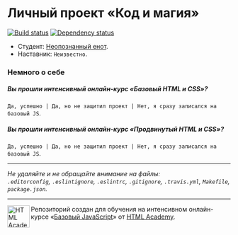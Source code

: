 # Личный проект «Код и магия»

[![Build status][travis-image]][travis-url]
[![Dependency status][dependency-image]][dependency-url]

* Студент: [Неопознанный енот](https://htmlacademy.ru/profile/id175400).
* Наставник: `Неизвестно`.

### Немного о себе

##### Вы прошли интенсивный онлайн-курс «Базовый HTML и CSS»?
`Да, успешно | Да, но не защитил проект | Нет, я сразу записался на базовый JS`.

##### Вы прошли интенсивный онлайн-курс «Продвинутый HTML и CSS»?
`Да, успешно | Да, но не защитил проект | Нет, я сразу записался на базовый JS`.

---

_Не удаляйте и не обращайте внимание на файлы:_<br>
_`.editorconfig`, `.eslintignore`, `.eslintrc`, `.gitignore`, `.travis.yml`, `Makefile`, `package.json`._

---

<a href="https://htmlacademy.ru/js_intensive"><img align="left" width="50" height="50" title="HTML Academy" src="https://up.htmlacademy.ru/static/img/intensive/javascript/logo-for-github.svg"></a>

Репозиторий создан для обучения на интенсивном онлайн-курсе «[Базовый JavaScript](https://htmlacademy.ru/js_intensive)» от [HTML Academy](https://htmlacademy.ru).

[travis-image]: https://travis-ci.org/js-htmlacademy/175400-code-and-magick.svg?branch=master
[travis-url]: https://travis-ci.org/js-htmlacademy/175400-code-and-magick
[dependency-image]: https://david-dm.org/js-htmlacademy/175400-code-and-magick.svg?style=flat-square
[dependency-url]: https://david-dm.org/js-htmlacademy/175400-code-and-magick
